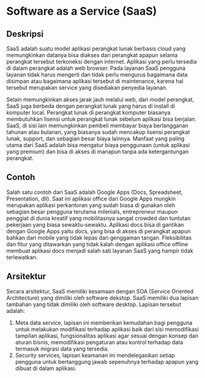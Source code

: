 # Software as a Service (SaaS)

## Deskripsi

SaaS adalah suatu model aplikasi perangkat lunak berbasis cloud yang memungkinkan datanya bisa diakses dari perangkat apapun selama perangkat tersebut terkoneksi dengan internet. Aplikasi yang perlu tersedia di dalam perangkat adalah web browser. Pada layanan SaaS pengguna layanan tidak harus mengerti dan tidak perlu mengurus bagaimana data disimpan atau bagaimana aplikasi tersebut di maintenance, karena hal tersebut merupakan service yang disediakan penyedia layanan. 

Selain memungkinkan akses jarak jauh melalui web, dari model perangkat, SaaS juga berbeda dengan perangkat lunak yang harus di install di komputer local. Perangkat lunak di perangkat komputer biasanya membutuhkan lisensi untuk perangkat lunak sebelum aplikasi bisa berjalan. SaaS, di sisi lain memungkinkan pembeli membayar biaya berlangganan tahunan atau bulanan, yang biasanya sudah mencakup lisensi perangkat lunak, support, dan sebagian besar biaya lainnya. Manfaat yang paling utama dari SaaS adalah bisa mengatur biaya penggunaan (untuk aplikasi yang premium) dan bisa di akses di manapun tanpa ada ketergantungan perangkat.

## Contoh

Salah satu contoh dari SaaS adalah Google Apps (Docs, Spreadsheet, Presentation, dll). Saat ini aplikasi office dari Google Apps mungkin merupakan aplikasi perkantoran yang sudah biasa di gunakan oleh sebagian besar pengguna terutama milenials, entrepreneur maupun penggiat di dunia kreatif yang mobilitasnya sangat crowded dan tuntutan pekerjaan yang biasa sewaktu-sewaktu. Aplikasi docs bisa di gantikan dengan Google Apps yaitu docs, yang bisa di akses di perangkat apapun bahkan dari mobile yang tidak lepas dari genggaman tangan. Fleksibilitas dan fitur yang ditawarkan yang tidak kalah dengan aplikasi office offline membuat aplikasi docs menjadi salah sati layanan SaaS yang hampir tidak terlewatkan.

## Arsitektur

Secara arsitektur, SaaS memiliki kesamaan dengan SOA (Service Oriented Architecture) yang dimiliki oleh software dekstop. SaaS memiliki dua lapisan tambahan yang tidak dimiliki oleh software desktop. Lapisan tersebut adalah:

1. Meta data service, lapisan ini memberikan kemudahan bagi pengguna untuk melakukan modifikasi terhadap aplikasi baik dari sisi memodifikasi tampilan aplikasi, fungsionalitas aplikasi agar sesuai dengan konsep dan aturan bisnis, memodifikasi pengaturan atau kontrol terhadap data termasuk migrasi data yang tersedia.
2. Security services, lapisan keamanan ini mendelegasikan setiap pengguna untuk bertanggung jawab sepenuhnya terhadap apapun yang dibuat di dalam aplikasi.
